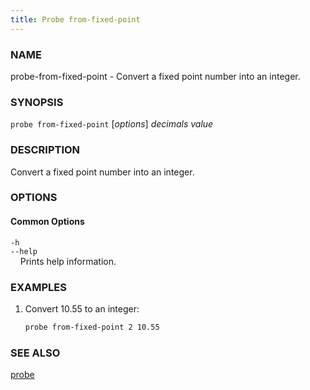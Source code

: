 ```yaml
---
title: Probe from-fixed-point
---
```


### NAME

probe-from-fixed-point - Convert a fixed point number into an integer.

### SYNOPSIS

`probe from-fixed-point` [*options*] _decimals_ _value_

### DESCRIPTION

Convert a fixed point number into an integer.

### OPTIONS

#### Common Options

`-h`  
`--help`  
&nbsp;&nbsp;&nbsp;&nbsp;Prints help information.

### EXAMPLES

1. Convert 10.55 to an integer:
   ```sh
   probe from-fixed-point 2 10.55
   ```

### SEE ALSO

[probe](./probe.md)
